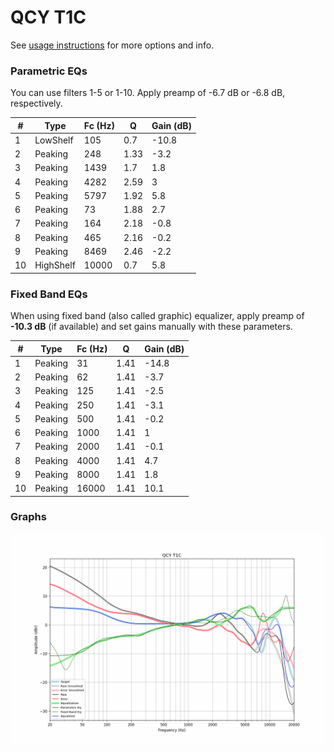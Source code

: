# QCY T1C
See [usage instructions](https://github.com/jaakkopasanen/AutoEq#usage) for more options and info.

### Parametric EQs
You can use filters 1-5 or 1-10. Apply preamp of -6.7 dB or -6.8 dB, respectively.

|   # | Type      |   Fc (Hz) |    Q |   Gain (dB) |
|-----|-----------|-----------|------|-------------|
|   1 | LowShelf  |       105 | 0.7  |       -10.8 |
|   2 | Peaking   |       248 | 1.33 |        -3.2 |
|   3 | Peaking   |      1439 | 1.7  |         1.8 |
|   4 | Peaking   |      4282 | 2.59 |         3   |
|   5 | Peaking   |      5797 | 1.92 |         5.8 |
|   6 | Peaking   |        73 | 1.88 |         2.7 |
|   7 | Peaking   |       164 | 2.18 |        -0.8 |
|   8 | Peaking   |       465 | 2.16 |        -0.2 |
|   9 | Peaking   |      8469 | 2.46 |        -2.2 |
|  10 | HighShelf |     10000 | 0.7  |         5.8 |

### Fixed Band EQs
When using fixed band (also called graphic) equalizer, apply preamp of **-10.3 dB** (if available) and set gains manually with these parameters.

|   # | Type    |   Fc (Hz) |    Q |   Gain (dB) |
|-----|---------|-----------|------|-------------|
|   1 | Peaking |        31 | 1.41 |       -14.8 |
|   2 | Peaking |        62 | 1.41 |        -3.7 |
|   3 | Peaking |       125 | 1.41 |        -2.5 |
|   4 | Peaking |       250 | 1.41 |        -3.1 |
|   5 | Peaking |       500 | 1.41 |        -0.2 |
|   6 | Peaking |      1000 | 1.41 |         1   |
|   7 | Peaking |      2000 | 1.41 |        -0.1 |
|   8 | Peaking |      4000 | 1.41 |         4.7 |
|   9 | Peaking |      8000 | 1.41 |         1.8 |
|  10 | Peaking |     16000 | 1.41 |        10.1 |

### Graphs
![](./QCY%20T1C.png)

